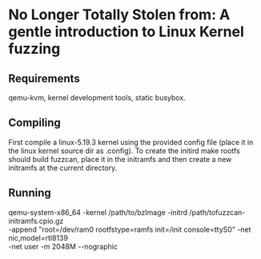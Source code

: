 No Longer Totally Stolen from: A gentle introduction to Linux Kernel fuzzing
=============================================

Requirements
-------------
qemu-kvm, kernel development tools, static busybox.

Compiling
--------------
First compile a linux-5.19.3 kernel using the 
provided config file (place it in the linux kernel
source dir as .config).
To create the initird
	make rootfs
should build fuzzcan, place it in the initramfs and 
then create a new initramfs at the current directory.

Running
---------------

qemu-system-x86_64 -kernel /path/to/bzImage -initrd /path/tofuzzcan-initramfs.cpio.gz \
 -append "root=/dev/ram0 rootfstype=ramfs init=/init console=ttyS0" -net nic,model=rtl8139 \
 -net user -m 2048M --nographic

